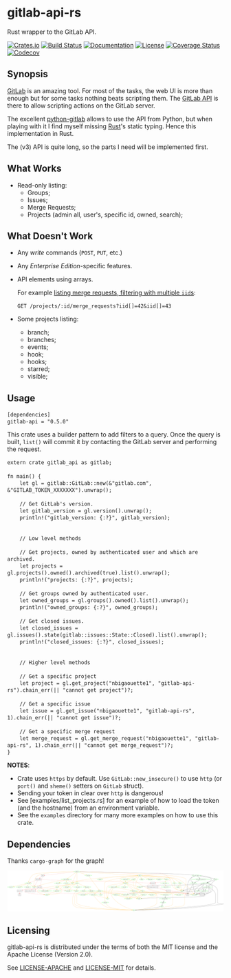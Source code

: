 # gitlab-api-rs

Rust wrapper to the GitLab API.

[![Crates.io](https://img.shields.io/crates/v/gitlab-api.svg)](https://crates.io/crates/gitlab-api)
[![Build Status](https://travis-ci.org/nbigaouette/gitlab-api-rs.svg?branch=master)](https://travis-ci.org/nbigaouette/gitlab-api-rs)
[![Documentation](https://docs.rs/gitlab-api/badge.svg)](https://docs.rs/gitlab-api)
[![License](https://img.shields.io/crates/l/gitlab-api.svg)](#licensing)
[![Coverage Status](https://coveralls.io/repos/github/nbigaouette/gitlab-api-rs/badge.svg?branch=master)](https://coveralls.io/github/nbigaouette/gitlab-api-rs?branch=master)
[![Codecov](https://img.shields.io/codecov/c/github/nbigaouette/gitlab-api-rs/master.svg?style=flat)](https://codecov.io/github/nbigaouette/gitlab-api-rs?branch=master)




## Synopsis

[GitLab](https://about.gitlab.com/) is an amazing tool. For most of the tasks, the web UI is more than enough but for some tasks nothing beats scripting them. The [GitLab API](https://docs.gitlab.com/ce/api/) is there to allow scripting actions on the GitLab server.

The excellent [python-gitlab](https://github.com/gpocentek/python-gitlab) allows to use the API from Python, but when playing with it I find myself missing [Rust](https://www.rust-lang.org/)'s static typing. Hence this implementation in Rust.

The (v3) API is quite long, so the parts I need will be implemented first.


## What Works

* Read-only listing:
    * Groups;
    * Issues;
    * Merge Requests;
    * Projects (admin all, user's, specific id, owned, search);


## What Doesn't Work

* Any _write_ commands (`POST`, `PUT`, etc.)
* Any _Enterprise Edition_-specific features.
* API elements using arrays.

    For example [listing merge requests, filtering  with multiple `iid`s](https://docs.gitlab.com/ce/api/merge_requests.html#list-merge-requests):

    ```
    GET /projects/:id/merge_requests?iid[]=42&iid[]=43
    ```
* Some projects listing:
    * branch;
    * branches;
    * events;
    * hook;
    * hooks;
    * starred;
    * visible;


## Usage


```
[dependencies]
gitlab-api = "0.5.0"
```

This crate uses a builder pattern to add filters to a query. Once the query is built, `list()` will commit it by contacting the GitLab server and performing the request.

```
extern crate gitlab_api as gitlab;

fn main() {
    let gl = gitlab::GitLab::new(&"gitlab.com", &"GITLAB_TOKEN_XXXXXXX").unwrap();

    // Get GitLab's version.
    let gitlab_version = gl.version().unwrap();
    println!("gitlab_version: {:?}", gitlab_version);


    // Low level methods

    // Get projects, owned by authenticated user and which are archived.
    let projects = gl.projects().owned().archived(true).list().unwrap();
    println!("projects: {:?}", projects);

    // Get groups owned by authenticated user.
    let owned_groups = gl.groups().owned().list().unwrap();
    println!("owned_groups: {:?}", owned_groups);

    // Get closed issues.
    let closed_issues = gl.issues().state(gitlab::issues::State::Closed).list().unwrap();
    println!("closed_issues: {:?}", closed_issues);


    // Higher level methods

    // Get a specific project
    let project = gl.get_project("nbigaouette1", "gitlab-api-rs").chain_err(|| "cannot get project")?;

    // Get a specific issue
    let issue = gl.get_issue("nbigaouette1", "gitlab-api-rs", 1).chain_err(|| "cannot get issue")?;

    // Get a specific merge request
    let merge_request = gl.get_merge_request("nbigaouette1", "gitlab-api-rs", 1).chain_err(|| "cannot get merge_request")?;
}
```

**NOTES**:
* Crate uses `https` by default. Use `GitLab::new_insecure()` to use `http` (or `port()` and `sheme()` setters on `GitLab` struct).
* Sending your token in clear over `http` is dangerous!
* See [examples/list_projects.rs] for an example of how to load the token (and the hostname) from an environment variable.
* See the `examples` directory for many more examples on how to use this crate.


## Dependencies

Thanks `cargo-graph` for the graph!

![Dependencies](gitlab-api-rs.png)


## Licensing

gitlab-api-rs is distributed under the terms of both the MIT license and the Apache License (Version 2.0).

See [LICENSE-APACHE](./LICENSE-APACHE) and [LICENSE-MIT](./LICENSE-MIT) for details.
